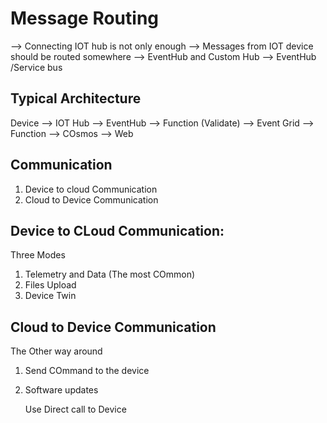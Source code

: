# Message Routing
--> Connecting IOT hub is not only enough
--> Messages from IOT device should be routed somewhere
--> EventHub and Custom Hub
--> EventHub /Service bus

## Typical Architecture

Device --> IOT Hub --> EventHub --> Function (Validate) --> Event Grid --> Function --> COsmos --> Web

## Communication
1. Device to cloud Communication
2. Cloud to Device Communication

## Device to CLoud Communication:
Three Modes
1. Telemetry and Data (The most COmmon)
2. Files Upload
3. Device Twin

## Cloud to Device Communication
The Other way around
1. Send COmmand to the device
2. Software updates

   Use Direct call to Device


